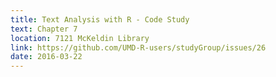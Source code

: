 ```yaml
---
title: Text Analysis with R - Code Study
text: Chapter 7
location: 7121 McKeldin Library 
link: https://github.com/UMD-R-users/studyGroup/issues/26
date: 2016-03-22
---
```


